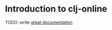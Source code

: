 # Introduction to clj-online

TODO: write [great documentation](http://jacobian.org/writing/what-to-write/)
